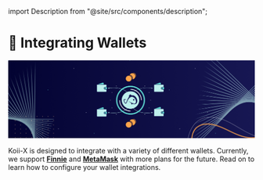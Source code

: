 import Description from "@site/src/components/description";

# 🤖 Integrating Wallets

![Banner](<./img/Integrating%20Wallets%20(2)%20(1).png>)

<Description
  text="We suggest Finnie (but we're a little biased)"
/>

Koii-X is designed to integrate with a variety of different wallets. Currently, we support [**Finnie**](/) and [**MetaMask**](https://metamask.io/) with more plans for the future. Read on to learn how to configure your wallet integrations.
